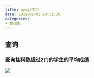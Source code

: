 ```yaml
---
title: mysql学习
date: 2019-06-03 14:51:30
categories:
- 数据库
---
```


## 查询

### 查询挂科数超过2门的学生的平均成绩
![](https://raw.githubusercontent.com/Evolution404/picgo-img/master/20190603145056.png)
